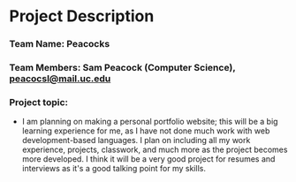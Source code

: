# Project Description

### Team Name: Peacocks
### Team Members: Sam Peacock (Computer Science), peacocsl@mail.uc.edu

### Project topic:
- I am planning on making a personal portfolio website; this will be a big learning experience for me, as I have not done much work with web development-based languages.
I plan on including all my work experience, projects, classwork, and much more as the project becomes more developed. I think it will be a very good project for resumes and interviews as it's a good talking point for my skills.
